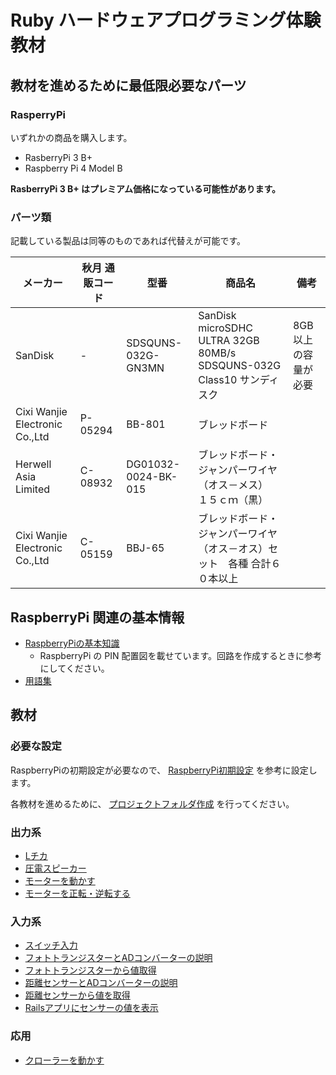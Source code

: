 # Ruby ハードウェアプログラミング体験教材

## 教材を進めるために最低限必要なパーツ

### RasperryPi

いずれかの商品を購入します。

* RasberryPi 3 B+
* Raspberry Pi 4 Model B

**RasberryPi 3 B+ はプレミアム価格になっている可能性があります。**

### パーツ類

記載している製品は同等のものであれば代替えが可能です。

| メーカー | 秋月 通販コード | 型番 | 商品名 | 備考 |
|--|--|--|--|--|
| SanDisk | - | SDSQUNS-032G-GN3MN | SanDisk microSDHC ULTRA 32GB 80MB/s SDSQUNS-032G Class10 サンディスク | 8GB以上の容量が必要 |
| Cixi Wanjie Electronic Co.,Ltd | P-05294 | BB-801 | ブレッドボード | |
| Herwell Asia Limited | C-08932 | DG01032-0024-BK-015 | ブレッドボード・ジャンパーワイヤ（オス－メス）　１５ｃｍ（黒） | |
| Cixi Wanjie Electronic Co.,Ltd | C-05159 | BBJ-65 | ブレッドボード・ジャンパーワイヤ（オス－オス）セット　各種 合計６０本以上 | |

## RaspberryPi 関連の基本情報

* [RaspberryPiの基本知識](RaspberryPiの基本知識.md)
  * RaspberryPi の PIN 配置図を載せています。回路を作成するときに参考にしてください。
* [用語集](用語集.md)

## 教材

### 必要な設定

RaspberryPiの初期設定が必要なので、 [RaspberryPi初期設定](RaspberryPi初期設定.md) を参考に設定します。

各教材を進めるために、 [プロジェクトフォルダ作成](プロジェクトフォルダ作成.md) を行ってください。

### 出力系

* [Lチカ](output/Lチカ.md)
* [圧電スピーカー](output/圧電スピーカー.md)
* [モーターを動かす](output/モーターを動かす.md)
* [モーターを正転・逆転する](output/モーターを正転・逆転する.md)

### 入力系

* [スイッチ入力](input/スイッチ入力.md)
* [フォトトランジスターとADコンバーターの説明](input/フォトトランジスターとADコンバーターの説明.md)
* [フォトトランジスターから値取得](input/フォトトランジスターから値取得.md)
* [距離センサーとADコンバーターの説明](input/距離センサーとADコンバーターの説明.md)
* [距離センサーから値を取得](input/距離センサーから値を取得.md)
* [Railsアプリにセンサーの値を表示](input/Railsアプリにセンサーの値を表示.md)

### 応用

* [クローラーを動かす](practical_use/クローラーを動かす.md)
